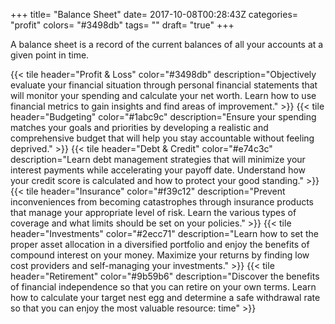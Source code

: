 +++
title= "Balance Sheet"
date= 2017-10-08T00:28:43Z
categories= "profit"
colors= "#3498db"
tags= ""
draft= "true"
+++

A balance sheet is a record of the current balances of all your accounts at a given point in time. 


{{< tile header="Profit & Loss" color="#3498db" description="Objectively evaluate your financial situation through personal financial statements that will monitor your spending and calculate your net worth. Learn how to use financial metrics to gain insights and find areas of improvement." >}}
{{< tile header="Budgeting" color="#1abc9c" description="Ensure your spending matches your goals and priorities by developing a realistic and comprehensive budget that will help you stay accountable without feeling deprived." >}}
{{< tile header="Debt & Credit" color="#e74c3c" description="Learn debt management strategies that will minimize your interest payments while accelerating your payoff date.  Understand how your credit score is calculated and how to protect your good standing." >}}
{{< tile header="Insurance" color="#f39c12" description="Prevent inconveniences from becoming catastrophes through insurance products that manage your appropriate level of risk. Learn the various types of coverage and what limits should be set on your policies." >}}
{{< tile header="Investments" color="#2ecc71" description="Learn how to set the proper asset allocation in a diversified portfolio and enjoy the benefits of compound interest on your money. Maximize your returns by finding low cost providers and self-managing your investments." >}}
{{< tile header="Retirement" color="#9b59b6" description="Discover the benefits of financial independence so that you can retire on your own terms. Learn how to calculate your target nest egg and determine a safe withdrawal rate so that you can enjoy the most valuable resource: time" >}}